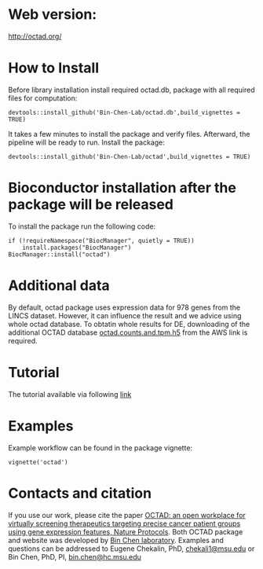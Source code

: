 # Web version:
http://octad.org/

# How to Install
Before library installation install required octad.db, package with all required files for computation:
```
devtools::install_github('Bin-Chen-Lab/octad.db',build_vignettes = TRUE)
```
It takes a few minutes to install the package and verify files. Afterward, the pipeline will be ready to run. 
Install the package:
```
devtools::install_github('Bin-Chen-Lab/octad',build_vignettes = TRUE)
```

# Bioconductor installation after the package will be released
To install the package run the following code:
```
if (!requireNamespace("BiocManager", quietly = TRUE))
    install.packages("BiocManager")
BiocManager::install("octad")
``` 

# Additional data
By default, octad package uses expression data for 978 genes from the LINCS dataset. However, it can influence the result and we advice using whole octad database. To obtatin whole results for DE, downloading of the additional OCTAD database [octad.counts.and.tpm.h5](https://chenlab-data-public.s3-us-west-2.amazonaws.com/octad/octad.counts.and.tpm.h5) from the AWS link is required.

# Tutorial
The tutorial available via following [link](https://chenlab-data-public.s3-us-west-2.amazonaws.com/octad/octad_tutorial.pdf)

# Examples
Example workflow can be found in the package vignette:
```
vignette('octad')
``` 

# Contacts and citation
If you use our work, please cite the paper [OCTAD: an open workplace for virtually screening therapeutics targeting precise cancer patient groups using gene expression features, Nature Protocols](https://www.nature.com/articles/s41596-020-00430-z). Both OCTAD package and website was developed by [Bin Chen laboratory](http://binchenlab.org/).
Examples and questions can be addressed to Eugene Chekalin, PhD, chekali1@msu.edu or Bin Chen, PhD, PI, bin.chen@hc.msu.edu
